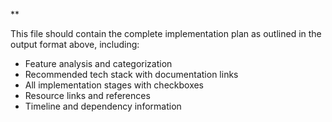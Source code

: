 **

This file should contain the complete implementation plan as outlined in the output format above, including:

- Feature analysis and categorization
- Recommended tech stack with documentation links
- All implementation stages with checkboxes
- Resource links and references
- Timeline and dependency information 

